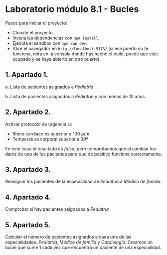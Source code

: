 # Laboratorio módulo 8.1 - Bucles

Pasos para iniciar el proyecto:

- Clonate el proyecto.
- Instala las dependencias con `npm install`.
- Ejecuta el sandbox con `npm run dev`.
- Abre el navegador en `http://localhost:5173/` (si ese puerto no te funciona, mira en la consola donde has hecho el build, puede que este ocupado y se haya abierto en otro puerto).

## 1. Apartado 1.

a. Lista de pacientes asignados a _Pediatría_.

b. Lista de pacientes asignados a _Pediatría_ y con menos de 10 años.

## 2. Apartado 2.

Activar protocolo de urgencia si:

- Ritmo cardiaco es superior a 100 p/m
- Temperatura corporal superior a 39º

En este caso el resultado es _false_, pero comprobamos que al cambiar los datos de uno de los pacientes para que de positivo funciona correctamente.

## 3. Apartado 3.

Reasignar los pacientes de la especialidad de _Pediatría_ a _Médico de familia_.

## 4. Apartado 4.

Comprobar si hay pacientes asignados a _Pediatria_

## 5. Apartado 5.

Calcular el número de pacientes asignados a cada una de las especialidades: _Pediatría_, _Médico de familia_ y _Cardiología_.
Creamos un bucle que sume 1 cada vez que encuentra un paciente de una especialidad.
